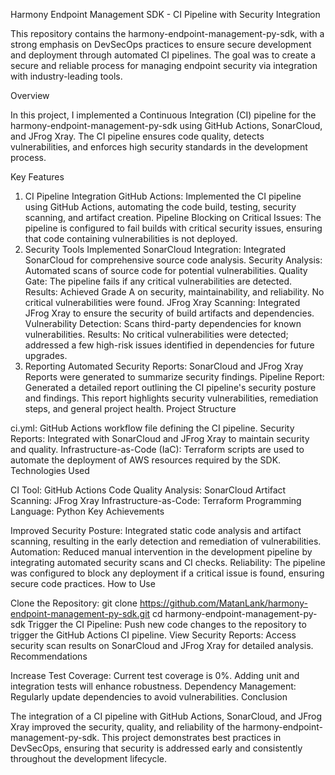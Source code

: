 Harmony Endpoint Management SDK - CI Pipeline with Security Integration

This repository contains the harmony-endpoint-management-py-sdk, with a strong emphasis on DevSecOps practices to ensure secure development and deployment through automated CI pipelines. The goal was to create a secure and reliable process for managing endpoint security via integration with industry-leading tools.

Overview

In this project, I implemented a Continuous Integration (CI) pipeline for the harmony-endpoint-management-py-sdk using GitHub Actions, SonarCloud, and JFrog Xray. The CI pipeline ensures code quality, detects vulnerabilities, and enforces high security standards in the development process.

Key Features

1. CI Pipeline Integration
GitHub Actions: Implemented the CI pipeline using GitHub Actions, automating the code build, testing, security scanning, and artifact creation.
Pipeline Blocking on Critical Issues: The pipeline is configured to fail builds with critical security issues, ensuring that code containing vulnerabilities is not deployed.
2. Security Tools Implemented
SonarCloud Integration: Integrated SonarCloud for comprehensive source code analysis.
Security Analysis: Automated scans of source code for potential vulnerabilities.
Quality Gate: The pipeline fails if any critical vulnerabilities are detected.
Results: Achieved Grade A on security, maintainability, and reliability. No critical vulnerabilities were found.
JFrog Xray Scanning: Integrated JFrog Xray to ensure the security of build artifacts and dependencies.
Vulnerability Detection: Scans third-party dependencies for known vulnerabilities.
Results: No critical vulnerabilities were detected; addressed a few high-risk issues identified in dependencies for future upgrades.
3. Reporting
Automated Security Reports:
SonarCloud and JFrog Xray Reports were generated to summarize security findings.
Pipeline Report: Generated a detailed report outlining the CI pipeline's security posture and findings. This report highlights security vulnerabilities, remediation steps, and general project health.
Project Structure

ci.yml: GitHub Actions workflow file defining the CI pipeline.
Security Reports: Integrated with SonarCloud and JFrog Xray to maintain security and quality.
Infrastructure-as-Code (IaC): Terraform scripts are used to automate the deployment of AWS resources required by the SDK.
Technologies Used

CI Tool: GitHub Actions
Code Quality Analysis: SonarCloud
Artifact Scanning: JFrog Xray
Infrastructure-as-Code: Terraform
Programming Language: Python
Key Achievements

Improved Security Posture: Integrated static code analysis and artifact scanning, resulting in the early detection and remediation of vulnerabilities.
Automation: Reduced manual intervention in the development pipeline by integrating automated security scans and CI checks.
Reliability: The pipeline was configured to block any deployment if a critical issue is found, ensuring secure code practices.
How to Use

Clone the Repository:
git clone https://github.com/MatanLank/harmony-endpoint-management-py-sdk.git
cd harmony-endpoint-management-py-sdk
Trigger the CI Pipeline:
Push new code changes to the repository to trigger the GitHub Actions CI pipeline.
View Security Reports:
Access security scan results on SonarCloud and JFrog Xray for detailed analysis.
Recommendations

Increase Test Coverage: Current test coverage is 0%. Adding unit and integration tests will enhance robustness.
Dependency Management: Regularly update dependencies to avoid vulnerabilities.
Conclusion

The integration of a CI pipeline with GitHub Actions, SonarCloud, and JFrog Xray improved the security, quality, and reliability of the harmony-endpoint-management-py-sdk. This project demonstrates best practices in DevSecOps, ensuring that security is addressed early and consistently throughout the development lifecycle.
